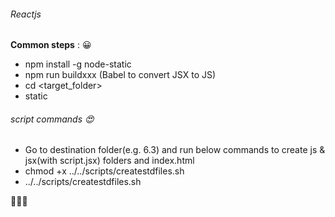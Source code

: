 ###### Reactjs
**Common steps** :  :grinning:
* npm install -g node-static  
* npm run buildxxx (Babel to convert JSX to JS)  
* cd <target_folder>  
* static  

###### script commands  :heart_eyes:

* Go to destination folder(e.g. 6.3) and run below commands to create js & jsx(with script.jsx) folders and index.html  
* chmod +x ../../scripts/createstdfiles.sh  
* ../../scripts/createstdfiles.sh  

:see_no_evil::hear_no_evil::speak_no_evil: